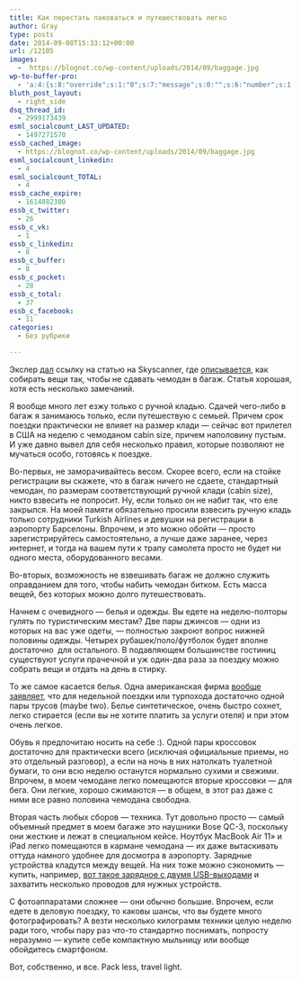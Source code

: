 ```yaml
---
title: Как перестать паковаться и путешествовать легко
author: Gray
type: posts
date: 2014-09-08T15:33:12+00:00
url: /12105
images:
  -  https://blognot.co/wp-content/uploads/2014/09/baggage.jpg
wp-to-buffer-pro:
  - 'a:4:{s:8:"override";s:1:"0";s:7:"message";s:0:"";s:6:"number";s:1:"1";s:16:"alternateMessage";s:0:"";}'
bluth_post_layout:
  - right_side
dsq_thread_id:
  - 2999173439
esml_socialcount_LAST_UPDATED:
  - 1497271570
essb_cached_image:
  - https://blognot.co/wp-content/uploads/2014/09/baggage.jpg
esml_socialcount_linkedin:
  - 4
esml_socialcount_TOTAL:
  - 4
essb_cache_expire:
  - 1614882380
essb_c_twitter:
  - 26
essb_c_vk:
  - 1
essb_c_linkedin:
  - 8
essb_c_buffer:
  - 8
essb_c_pocket:
  - 28
essb_c_total:
  - 37
essb_c_facebook:
  - 11
categories:
  - Без рубрики

---
```








Экслер <a href="http://www.exler.ru/blog/item/16011/" target="_blank">дал</a> ссылку на статью на Skyscanner, где <a href="http://www.skyscanner.ru/news/kak-puteshestvovat-nalegke-i-ekonomit-na-bagazhnykh-sborakh?utm_source=facebook_ru&utm_medium=social&utm_content=RU_SADD_HandLuggage_Travel_46_65_DNF&utm_campaign=article&ksh_id=110b0c64-c2ce-e4c8-bbee-00001e5154f2&AssociateID=SOC_FCB_00065_00170" target="_blank">описывается</a>, как собирать вещи так, чтобы не сдавать чемодан в багаж. Статья хорошая, хотя есть несколько замечаний.

Я вообще много лет езжу только с ручной кладью. Сдачей чего-либо в багаж я занимаюсь только, если путешествую с семьей. Причем срок поездки практически не влияет на размер клади — сейчас вот прилетел в США на неделю с чемоданом cabin size, причем наполовину пустым. И уже давно вывел для себя несколько правил, которые позволяют не мучаться особо, готовясь к поездке.

Во-первых, не заморачивайтесь весом. Скорее всего, если на стойке регистрации вы скажете, что в багаж ничего не сдаете, стандартный чемодан, по размерам соответствующий ручной клади (cabin size), никто взвесить не попросит. Ну, если только он не набит так, что еле закрылся. На моей памяти обязательно просили взвесить ручную кладь только сотрудники Turkish Airlines и девушки на регистрации в аэропорту Барселоны. Впрочем, и это можно обойти — просто зарегистрируйтесь самостоятельно, а лучше даже заранее, через интернет, и тогда на вашем пути к трапу самолета просто не будет ни одного места, оборудованного весами.

Во-вторых, возможность не взвешивать багаж не должно служить оправданием для того, чтобы набить чемодан битком. Есть масса вещей, без которых можно долго путешествовать.

Начнем с очевидного — белья и одежды. Вы едете на неделю-полторы гулять по туристическим местам? Две пары джинсов — одни из которых на вас уже одеты, — полностью закроют вопрос нижней половины одежды. Четырех рубашек/поло/футболок будет вполне достаточно  для остального. В подавляющем большинстве гостиниц существуют услуги прачечной и уж один-два раза за поездку можно собрать вещи и отдать на день в стирку.

То же самое касается белья. Одна американская фирма <a href="http://www.exofficio.com/products/details/mens-give-n-go-boxer-brief" target="_blank">вообще заявляет</a>, что для недельной поездки или турпохода достаточно одной пары трусов (maybe two). Белье синтетическое, очень быстро сохнет, легко стирается (если вы не хотите платить за услуги отеля) и при этом очень легкое.

Обувь я предпочитаю носить на себе :). Одной пары кроссовок достаточно для практически всего (исключая официальные приемы, но это отдельный разговор), а если на ночь в них натолкать туалетной бумаги, то они всю неделю останутся нормально сухими и свежими. Впрочем, в моем чемодане легко помещаются вторые кроссовки — для бега. Они легкие, хорошо сжимаются — в общем, в этот раз даже с ними все равно половина чемодана свободна.

Вторая часть любых сборов — техника. Тут довольно просто — самый объемный предмет в моем багаже это наушники Bose QC-3, поскольку они жесткие и лежат в специальном кейсе. Ноутбук MacBook Air 11&#187; и iPad легко помещаются в кармане чемодана — их даже вытаскивать оттуда намного удобнее для досмотра в аэропорту. Зарядные устройства кладутся между вещей. На них тоже можно сэкономить — купить, например, <a href="http://xtrememac.com/prestashop/chargers/11-incharge-home-lightning--99000026585.html" target="_blank">вот такое зарядное с двумя USB-выходами</a> и захватить несколько проводов для нужных устройств.

С фотоаппаратами сложнее — они обычно большие. Впрочем, если едете в деловую поездку, то каковы шансы, что вы будете много фотографировать? А везти несколько килограмм техники целую неделю ради того, чтобы пару раз что-то стандартно поснимать, попросту неразумно — купите себе компактную мыльницу или вообще обойдитесь смартфоном.

Вот, собственно, и все. Pack less, travel light.